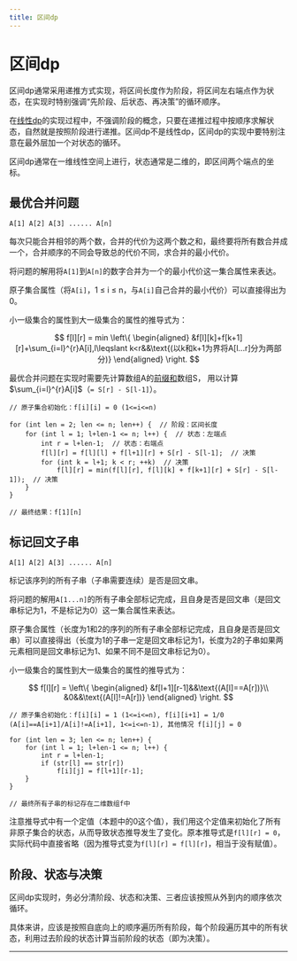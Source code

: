 ```yaml
---
title: 区间dp
---
```


# 区间dp

<script type="text/javascript" src="/include/head.js"></script>

区间dp通常采用递推方式实现，将区间长度作为阶段，将区间左右端点作为状态，在实现时特别强调“先阶段、后状态、再决策”的循环顺序。

在<a href="https://www.dywan.xyz/note/202108/210001">线性dp</a>的实现过程中，不强调阶段的概念，只要在递推过程中按顺序求解状态，自然就是按照阶段进行递推。区间dp不是线性dp，区间dp的实现中要特别注意在最外层加一个对状态的循环。

区间dp通常在一维线性空间上进行，状态通常是二维的，即区间两个端点的坐标。

## 最优合并问题

```
A[1] A[2] A[3] ...... A[n]
```

每次只能合并相邻的两个数，合并的代价为这两个数之和，最终要将所有数合并成一个，合并顺序的不同会导致总的代价不同，求合并的最小代价。

将问题的解用将`A[1]`到`A[n]`的数字合并为一个的最小代价这一集合属性来表达。

原子集合属性（将`A[i]`，1 $\leqslant$ i $\leqslant$ n，与`A[i]`自己合并的最小代价）可以直接得出为0。

小一级集合的属性到大一级集合的属性的推导式为：

$$
f[l][r] = min
\left\{
\begin{aligned}
&f[l][k]+f[k+1][r]+\sum_{i=l}^{r}A[i],l\leqslant k<r&&\text{(以k和k+1为界将A[l...r]分为两部分)}
\end{aligned}
\right.
$$

最优合并问题在实现时需要先计算数组A的<a href="https://www.dywan.xyz/note/202102/210001">前缀和</a>数组S，
用以计算$\sum_{i=l}^{r}A[i]$（`= S[r] - S[l-1]`）。

```
// 原子集合初始化：f[i][i] = 0 (1<=i<=n)

for (int len = 2; len <= n; len++) {  // 阶段：区间长度
    for (int l = 1; l+len-1 <= n; l++) {  // 状态：左端点
        int r = l+len-1;  // 状态：右端点
        f[l][r] = f[l][l] + f[l+1][r] + S[r] - S[l-1];  // 决策
        for (int k = l+1; k < r; ++k)  // 决策
            f[l][r] = min(f[l][r], f[l][k] + f[k+1][r] + S[r] - S[l-1]);  // 决策
    }
}

// 最终结果：f[1][n]
```

## 标记回文子串

```
A[1] A[2] A[3] ...... A[n]
```

标记该序列的所有子串（子串需要连续）是否是回文串。

将问题的解用`A[1...n]`的所有子串全部标记完成，且自身是否是回文串（是回文串标记为1，不是标记为0）这一集合属性来表达。

原子集合属性（长度为1和2的序列的所有子串全部标记完成，且自身是否是回文串）可以直接得出（长度为1的子串一定是回文串标记为1，长度为2的子串如果两元素相同是回文串标记为1、如果不同不是回文串标记为0）。

小一级集合的属性到大一级集合的属性的推导式为：

$$
f[l][r] =
\left\{
\begin{aligned}
&f[l+1][r-1]&&\text{(A[l]==A[r])}\\
&0&&\text{(A[l]!=A[r])}
\end{aligned}
\right.
$$

```
// 原子集合初始化：f[i][i] = 1 (1<=i<=n), f[i][i+1] = 1/0 (A[i]==A[i+1]/A[i]!=A[i+1], 1<=i<=n-1), 其他情况 f[i][j] = 0

for (int len = 3; len <= n; len++) {
    for (int l = 1; l+len-1 <= n; l++) {
        int r = l+len-1;
        if (str[l] == str[r])
            f[i][j] = f[l+1][r-1];
    }
}

// 最终所有子串的标记存在二维数组f中
```

注意推导式中有一个定值（本题中的0这个值），我们用这个定值来初始化了所有非原子集合的状态，从而导致状态推导发生了变化。原本推导式是`f[l][r] = 0`，实际代码中直接省略（因为推导式变为`f[l][r] = f[l][r]`，相当于没有赋值）。

## 阶段、状态与决策

区间dp实现时，务必分清阶段、状态和决策、三者应该按照从外到内的顺序依次循环。

具体来讲，应该是按照自底向上的顺序遍历所有阶段，每个阶段遍历其中的所有状态，利用过去阶段的状态计算当前阶段的状态（即为决策）。

---

<script type="text/javascript" src="/include/tail.js"></script>